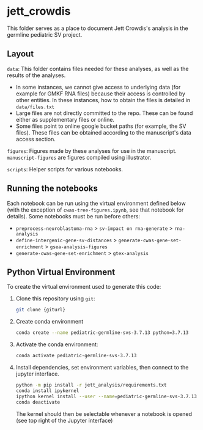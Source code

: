 # jett_crowdis

This folder serves as a place to document Jett Crowdis's analysis in the germline pediatric SV project.

## Layout

`data`: This folder contains files needed for these analyses, as well as the results of the analyses. 
* In some instances, we cannot give access to underlying data (for example for GMKF RNA files) because their access is controlled by other entities. In these instances, how to obtain the files is detailed in `data/files.txt`
* Large files are not directly committed to the repo. These can be found either as supplementary files or online.
* Some files point to online google bucket paths (for example, the SV files). These files can be obtained according to the manuscript's data access section.
    
`figures`: Figures made by these analyses for use in the manuscript. `manuscript-figures` are figures compiled using illustrator.

`scripts`: Helper scripts for various notebooks.

## Running the notebooks

Each notebook can be run using the virtual environment defined below (with the exception of `cwas-tree-figures.ipynb`, see that notebook for details). Some notebooks must be run before others:

* `preprocess-neuroblastoma-rna` > `sv-impact on rna-generate` > `rna-analysis`
* `define-intergenic-gene-sv-distances` > `generate-cwas-gene-set-enrichment` > `gsea-analysis-figures`
* `generate-cwas-gene-set-enrichment` > `gtex-analysis`

## Python Virtual Environment

To create the virtual environment used to generate this code:

1. Clone this repository using `git`:
   ```sh
   git clone {giturl}
   ```
2. Create conda environment
   ```sh
   conda create --name pediatric-germline-svs-3.7.13 python=3.7.13
   ```
3. Activate the conda environment:
   ```sh
   conda activate pediatric-germline-svs-3.7.13
   ```
   
4. Install dependencies, set environment variables, then connect to the jupyter interface.
   ```sh
   python -m pip install -r jett_analysis/requirements.txt
   conda install ipykernel
   ipython kernel install --user --name=pediatric-germline-svs-3.7.13
   conda deactivate
   ```
   
   The kernel should then be selectable whenever a notebook is opened (see top right of the Jupyter interface)
